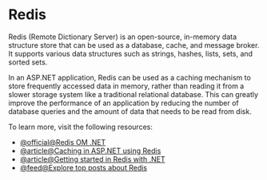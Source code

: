# Redis

Redis (Remote Dictionary Server) is an open-source, in-memory data structure store that can be used as a database, cache, and message broker. It supports various data structures such as strings, hashes, lists, sets, and sorted sets.

In an ASP.NET application, Redis can be used as a caching mechanism to store frequently accessed data in memory, rather than reading it from a slower storage system like a traditional relational database. This can greatly improve the performance of an application by reducing the number of database queries and the amount of data that needs to be read from disk.

To learn more, visit the following resources:

- [@official@Redis OM .NET](https://redis.io/docs/stack/get-started/tutorials/stack-dotnet/)
- [@article@Caching in ASP.NET using Redis](https://www.codemag.com/Article/2205091/Distributed-Caching-in-ASP.NET-Core-6-Using-Redis-in-Azure)
- [@article@Getting started in Redis with .NET](https://docs.redis.com/latest/rs/references/client_references/client_csharp/)
- [@feed@Explore top posts about Redis](https://app.daily.dev/tags/redis?ref=roadmapsh)
